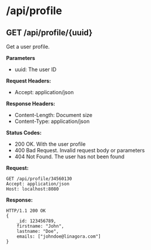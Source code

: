 # /api/profile

## GET /api/profile/{uuid}

Get a user profile.

**Parameters**

- uuid: The user ID

**Request Headers:**

- Accept: application/json

**Response Headers:**

- Content-Length: Document size
- Content-Type: application/json

**Status Codes:**

- 200 OK. With the user profile
- 400 Bad Request. Invalid request body or parameters
- 404 Not Found. The user has not been found

**Request:**

    GET /api/profile/34560130
    Accept: application/json
    Host: localhost:8080

**Response:**

    HTTP/1.1 200 OK
    {
        _id: 123456789,
        firstname: "John",
        lastname: "Doe",
        emails: ["johndoe@linagora.com"]
    }